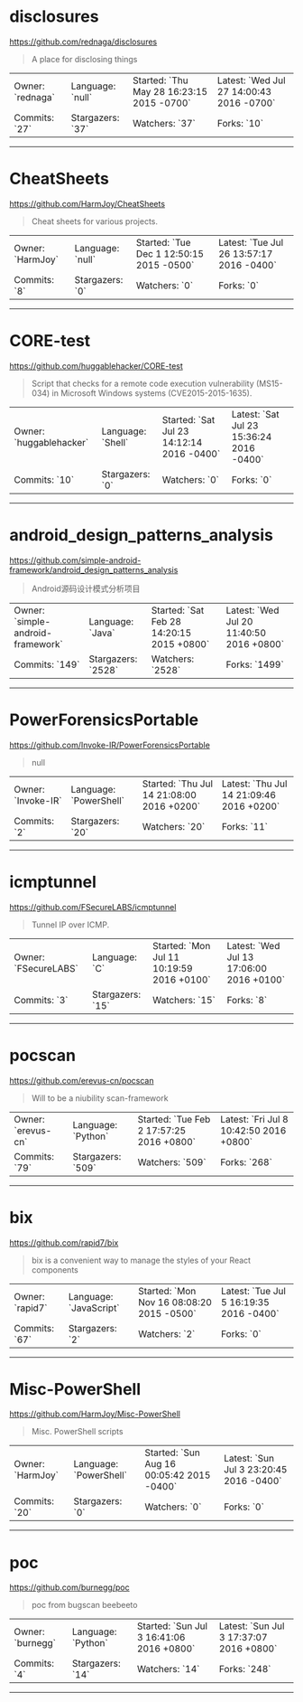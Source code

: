 # disclosures

https://github.com/rednaga/disclosures
<blockquote>
A place for disclosing things
</blockquote>

<table>
<tr><td>Owner: `rednaga`</td>
    <td>Language: `null`</td>
    <td>Started: `Thu May 28 16:23:15 2015 -0700`</td>
    <td>Latest: `Wed Jul 27 14:00:43 2016 -0700`</td></tr>
<tr><td>Commits: `27`</td>
    <td>Stargazers: `37`</td>
    <td>Watchers: `37`</td>
    <td>Forks: `10`</td></tr>
</table>

---

# CheatSheets

https://github.com/HarmJoy/CheatSheets
<blockquote>
Cheat sheets for various projects.
</blockquote>

<table>
<tr><td>Owner: `HarmJoy`</td>
    <td>Language: `null`</td>
    <td>Started: `Tue Dec 1 12:50:15 2015 -0500`</td>
    <td>Latest: `Tue Jul 26 13:57:17 2016 -0400`</td></tr>
<tr><td>Commits: `8`</td>
    <td>Stargazers: `0`</td>
    <td>Watchers: `0`</td>
    <td>Forks: `0`</td></tr>
</table>

---

# CORE-test

https://github.com/huggablehacker/CORE-test
<blockquote>
Script that checks for a remote code execution vulnerability (MS15-034) in Microsoft Windows systems (CVE2015-2015-1635).
</blockquote>

<table>
<tr><td>Owner: `huggablehacker`</td>
    <td>Language: `Shell`</td>
    <td>Started: `Sat Jul 23 14:12:14 2016 -0400`</td>
    <td>Latest: `Sat Jul 23 15:36:24 2016 -0400`</td></tr>
<tr><td>Commits: `10`</td>
    <td>Stargazers: `0`</td>
    <td>Watchers: `0`</td>
    <td>Forks: `0`</td></tr>
</table>

---

# android_design_patterns_analysis

https://github.com/simple-android-framework/android_design_patterns_analysis
<blockquote>
Android源码设计模式分析项目
</blockquote>

<table>
<tr><td>Owner: `simple-android-framework`</td>
    <td>Language: `Java`</td>
    <td>Started: `Sat Feb 28 14:20:15 2015 +0800`</td>
    <td>Latest: `Wed Jul 20 11:40:50 2016 +0800`</td></tr>
<tr><td>Commits: `149`</td>
    <td>Stargazers: `2528`</td>
    <td>Watchers: `2528`</td>
    <td>Forks: `1499`</td></tr>
</table>

---

# PowerForensicsPortable

https://github.com/Invoke-IR/PowerForensicsPortable
<blockquote>
null
</blockquote>

<table>
<tr><td>Owner: `Invoke-IR`</td>
    <td>Language: `PowerShell`</td>
    <td>Started: `Thu Jul 14 21:08:00 2016 +0200`</td>
    <td>Latest: `Thu Jul 14 21:09:46 2016 +0200`</td></tr>
<tr><td>Commits: `2`</td>
    <td>Stargazers: `20`</td>
    <td>Watchers: `20`</td>
    <td>Forks: `11`</td></tr>
</table>

---

# icmptunnel

https://github.com/FSecureLABS/icmptunnel
<blockquote>
Tunnel IP over ICMP.
</blockquote>

<table>
<tr><td>Owner: `FSecureLABS`</td>
    <td>Language: `C`</td>
    <td>Started: `Mon Jul 11 10:19:59 2016 +0100`</td>
    <td>Latest: `Wed Jul 13 17:06:00 2016 +0100`</td></tr>
<tr><td>Commits: `3`</td>
    <td>Stargazers: `15`</td>
    <td>Watchers: `15`</td>
    <td>Forks: `8`</td></tr>
</table>

---

# pocscan

https://github.com/erevus-cn/pocscan
<blockquote>
Will to be a niubility scan-framework
</blockquote>

<table>
<tr><td>Owner: `erevus-cn`</td>
    <td>Language: `Python`</td>
    <td>Started: `Tue Feb 2 17:57:25 2016 +0800`</td>
    <td>Latest: `Fri Jul 8 10:42:50 2016 +0800`</td></tr>
<tr><td>Commits: `79`</td>
    <td>Stargazers: `509`</td>
    <td>Watchers: `509`</td>
    <td>Forks: `268`</td></tr>
</table>

---

# bix

https://github.com/rapid7/bix
<blockquote>
bix is a convenient way to manage the styles of your React components
</blockquote>

<table>
<tr><td>Owner: `rapid7`</td>
    <td>Language: `JavaScript`</td>
    <td>Started: `Mon Nov 16 08:08:20 2015 -0500`</td>
    <td>Latest: `Tue Jul 5 16:19:35 2016 -0400`</td></tr>
<tr><td>Commits: `67`</td>
    <td>Stargazers: `2`</td>
    <td>Watchers: `2`</td>
    <td>Forks: `0`</td></tr>
</table>

---

# Misc-PowerShell

https://github.com/HarmJoy/Misc-PowerShell
<blockquote>
Misc. PowerShell scripts
</blockquote>

<table>
<tr><td>Owner: `HarmJoy`</td>
    <td>Language: `PowerShell`</td>
    <td>Started: `Sun Aug 16 00:05:42 2015 -0400`</td>
    <td>Latest: `Sun Jul 3 23:20:45 2016 -0400`</td></tr>
<tr><td>Commits: `20`</td>
    <td>Stargazers: `0`</td>
    <td>Watchers: `0`</td>
    <td>Forks: `0`</td></tr>
</table>

---

# poc

https://github.com/burnegg/poc
<blockquote>
poc from bugscan beebeeto
</blockquote>

<table>
<tr><td>Owner: `burnegg`</td>
    <td>Language: `Python`</td>
    <td>Started: `Sun Jul 3 16:41:06 2016 +0800`</td>
    <td>Latest: `Sun Jul 3 17:37:07 2016 +0800`</td></tr>
<tr><td>Commits: `4`</td>
    <td>Stargazers: `14`</td>
    <td>Watchers: `14`</td>
    <td>Forks: `248`</td></tr>
</table>

---


